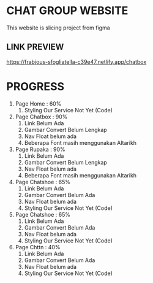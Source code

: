 # CHAT GROUP WEBSITE
This website is slicing project from figma

## LINK PREVIEW
https://frabjous-sfogliatella-c39e47.netlify.app/chatbox


# PROGRESS
1. Page Home : 60%
   1. Styling Our Service Not Yet (Code)
2. Page Chatbox : 90%
   1. Link Belum Ada
   2. Gambar Convert Belum Lengkap
   3. Nav Float belum ada
   4. Beberapa Font masih menggunakan Altarikh
3. Page Rupaka : 90%
   1. Link Belum Ada
   2. Gambar Convert Belum Lengkap
   3. Nav Float belum ada
   4. Beberapa Font masih menggunakan Altarikh
4. Page Chatshoe : 65%
   1. Link Belum Ada
   2. Gambar Convert Belum Ada
   3. Nav Float belum ada
   4. Styling Our Service Not Yet (Code)
5. Page Chatshoe : 65%
   1. Link Belum Ada
   2. Gambar Convert Belum Ada
   3. Nav Float belum ada
   4. Styling Our Service Not Yet (Code)
6. Page Chttn : 40%
   1. Link Belum Ada
   2. Gambar Convert Belum Ada
   3. Nav Float belum ada
   4. Styling Our Service Not Yet (Code)

